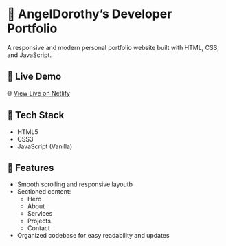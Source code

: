 # 🌟 AngelDorothy’s Developer Portfolio

A responsive and modern personal portfolio website built with HTML, CSS, and JavaScript.

## 🔗 Live Demo
🌐 [View Live on Netlify](https://angeldorothy-portfolio.netlify.app/)

## 🧰 Tech Stack
- HTML5
- CSS3
- JavaScript (Vanilla)

## 📂 Features
- Smooth scrolling and responsive layoutb
- Sectioned content:
  - Hero
  - About
  - Services
  - Projects
  - Contact 
- Organized codebase for easy readability and updates


